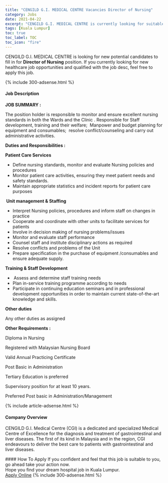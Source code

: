 ```yaml
---
title: "CENGILD G.I. MEDICAL CENTRE Vacancies Director of Nursing" 
category: Jobs 
date: 2021-04-22 
excerpt: "CENGILD G.I. MEDICAL CENTRE is currently looking for suitable person to fill in the Director of Nursing which positioned at Kuala Lumpur" 
tags: [Kuala Lumpur] 
toc: true 
toc_label: TOC 
toc_icon: "fire" 
--- 
```


<p>CENGILD G.I. MEDICAL CENTRE is looking for new potential candidates to fill in for <b>Director of Nursing</b> position. If you currently looking for new healthcare job opportunities and qualified with the job desc, feel free to apply this job.
</p>{% include 300-adsense.html %} 
<div><div><h4>Job Description</h4></div><div><div><span><div><p><strong>JOB SUMMARY :</strong></p><p>The position holder is responsible to monitor and ensure excellent nursing standards in both the Wards and the Clinic . Responsible for Staff development, training and their welfare; &#160;Manpower and budget planning for equipment and consumables; &#160;resolve conflict/counseling and carry out administrative activities.</p><p><strong>Duties and Responsibilities :</strong></p><p><strong>Patient Care Services</strong></p><ul><li>Define nursing standards, monitor and evaluate Nursing policies and procedures</li><li>Monitor patient care activities, ensuring they meet patient needs and safety standards.</li><li>Maintain appropriate statistics and incident reports for patient care purposes</li></ul><p><strong>&#160;Unit management &amp; Staffing</strong></p><ul><li>Interpret Nursing policies, procedures and inform staff on changes in practice</li><li>Cooperate and coordinate with other units to facilitate services for patients</li><li>Involve in decision making of nursing problems/issues</li><li>Monitor&#160;and evaluate staff performance</li><li>Counsel staff and institute disciplinary actions as required</li><li>Resolve conflicts and problems of the Unit</li><li>Prepare specification in the purchase of equipment /consumables and ensure adequate supply.</li></ul><p><strong>Training &amp; Staff Development</strong></p><ul><li><strong>&#160;</strong>Assess and determine staff training needs</li><li>Plan in-service training programme according to needs</li><li>Participate in continuing education seminars and in professional development opportunities in order to maintain current state-of-the-art knowledge and skills.</li></ul><p><strong>Other duties</strong></p><p>Any other duties as assigned</p><p><strong>Other Requirements :</strong></p><p>Diploma in Nursing</p><p>Registered with Malaysian Nursing Board</p><p>Valid Annual Practicing Certificate</p><p>Post Basic in Administration</p><p>Tertiary Education is preferred</p><p>Supervisory position for at least 10 years.</p><p>Preferred Post basic in Administration/Management</p></div></span></div></div></div> 
{% include article-adsense.html %} 
<div><div><h4>Company Overview</h4></div><div><div><span><div><p>CENGILD G.I. Medical Centre (CGI) is a dedicated and specialized Medical Centre of Excellence for the diagnosis and treatment of gastrointestinal and liver diseases. The first of its kind in Malaysia and in the region, CGI endeavours to deliver the best care to patients with gastrointestinal and liver diseases.</p></div></span></div></div></div> 
#### How To Apply 
If you confident and feel that this job is suitable to you, go ahead take your action now. <br/> 
Hope you find your dream hospital job in Kuala Lumpur. <br/> 
<a href="https://www.jobstreet.com.my/en/job/director-of-nursing-4526780?jobId=jobstreet-my-job-4526780" class="btn btn--warning" target="_blank" rel="nofollow noopenner">Apply Online</a> 
{% include 300-adsense.html %} 